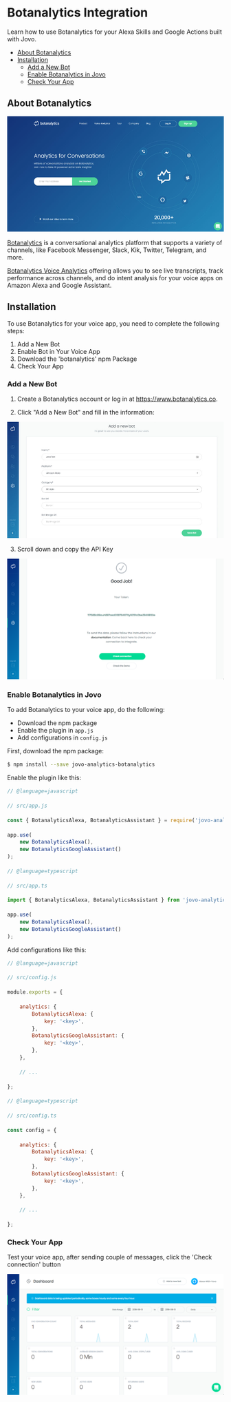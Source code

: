 # Botanalytics Integration

Learn how to use Botanalytics for your Alexa Skills and Google Actions built with Jovo.

* [About Botanalytics](#about-botanalytics)
* [Installation](#installation)
   * [Add a New Bot](#add-a-new-bot)
   * [Enable Botanalytics in Jovo](#enable-botanalytics-in-jovo)
   * [Check Your App](#check-your-app)

## About Botanalytics

![Botanalytics Website](./img/botanalytics-home.jpg)

[Botanalytics](https://botanalytics.co/) is a conversational analytics platform that supports a variety of channels, like Facebook Messenger, Slack, Kik, Twitter, Telegram, and more.

[Botanalytics Voice Analytics](https://botanalytics.co/voice-analytics) offering allows you to see live transcripts, track performance across channels, and do intent analysis for your voice apps on Amazon Alexa and Google Assistant. 

## Installation

To use Botanalytics for your voice app, you need to complete the following steps:

1. Add a New Bot
2. Enable Bot in Your Voice App
3. Download the 'botanalytics' npm Package
4. Check Your App

### Add a New Bot

1. Create a Botanalytics account or log in at https://www.botanalytics.co.

2. Click "Add a New Bot" and fill in the information:

![Botanalytics Add a New Bot](./img/botanalytics-add-bot.jpg)

3. Scroll down and copy the API Key

![Botnalytics Copy API Key](./img/botanalytics-token.png)

### Enable Botanalytics in Jovo

To add Botanalytics to your voice app, do the following:

* Download the npm package
* Enable the plugin in `app.js`
* Add configurations in `config.js`

First, download the npm package:

```sh
$ npm install --save jovo-analytics-botanalytics
```

Enable the plugin like this:

```javascript
// @language=javascript

// src/app.js

const { BotanalyticsAlexa, BotanalyticsAssistant } = require('jovo-analytics-botanalytics');

app.use(
    new BotanalyticsAlexa(),
    new BotanalyticsGoogleAssistant()
);

// @language=typescript

// src/app.ts

import { BotanalyticsAlexa, BotanalyticsAssistant } from 'jovo-analytics-botanalytics';

app.use(
    new BotanalyticsAlexa(),
    new BotanalyticsGoogleAssistant()
);
```

Add configurations like this:

```javascript
// @language=javascript

// src/config.js

module.exports = {
    
    analytics: {
        BotanalyticsAlexa: {
            key: '<key>',
        },
        BotanalyticsGoogleAssistant: {
            key: '<key>',
        },
    },

    // ...

};

// @language=typescript

// src/config.ts

const config = {
    
    analytics: {
        BotanalyticsAlexa: {
            key: '<key>',
        },
        BotanalyticsGoogleAssistant: {
            key: '<key>',
        },
    },

    // ...

};
```

### Check Your App

Test your voice app, after sending couple of messages, click the 'Check connection' button

![Botanalytics Test](./img/botanalytics-result.png)